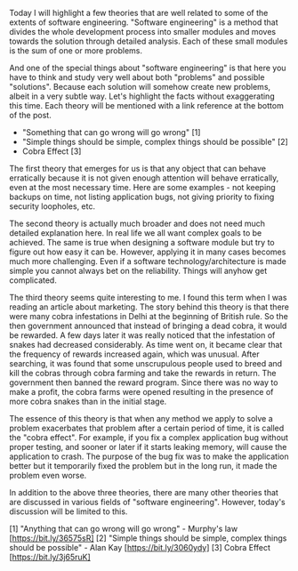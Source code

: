 Today I will highlight a few theories that are well related to some of the extents of software engineering. "Software engineering" is a method that divides the whole development process into smaller modules and moves towards the solution through detailed analysis. Each of these small modules is the sum of one or more problems.

And one of the special things about "software engineering" is that here you have to think and study very well about both "problems" and possible "solutions". Because each solution will somehow create new problems, albeit in a very subtle way. Let's highlight the facts without exaggerating this time. Each theory will be mentioned with a link reference at the bottom of the post.

  - "Something that can go wrong will go wrong" [1]
  - "Simple things should be simple, complex things should be possible" [2]
  - Cobra Effect [3]

The first theory that emerges for us is that any object that can behave erratically because it is not given enough attention will behave erratically, 
even at the most necessary time. Here are some examples - not keeping backups on time, not listing application bugs, not giving priority to fixing security loopholes, etc. 

The second theory is actually much broader and does not need much detailed explanation here. In real life we ​​all want complex goals to be achieved. The same is true when designing a software module but try to figure out how easy it can be. However, applying it in many cases becomes much more challenging.  Even if a software technology/architecture is made simple you cannot always bet on the reliability. Things will anyhow get complicated.

The third theory seems quite interesting to me. I found this term when I was reading an article about marketing. The story behind this theory is that there were many cobra infestations in Delhi at the beginning of British rule. So the then government announced that instead of bringing a dead cobra, it would be rewarded. A few days later it was really noticed that the infestation of snakes had decreased considerably. As time went on, it became clear that the frequency of rewards increased again, which was unusual. After searching, it was found that some unscrupulous people used to breed and kill the cobras through cobra farming and take the rewards in return. The government then banned the reward program. Since there was no way to make a profit, the cobra farms were opened resulting in the presence of more cobra snakes than in the initial stage.

The essence of this theory is that when any method we apply to solve a problem exacerbates that problem after a certain period of time, it is called the "cobra effect". For example, if you fix a complex application bug without proper testing, and sooner or later if it starts leaking memory, will cause the application to crash. The purpose of the bug fix was to make the application better but it temporarily fixed the problem but in the long run, it made the problem even worse.

In addition to the above three theories, there are many other theories that are discussed in various fields of "software engineering". However, today's discussion will be limited to this.

[1] "Anything that can go wrong will go wrong" - Murphy's law [https://bit.ly/36575sR]
[2] "Simple things should be simple, complex things should be possible" - Alan Kay [https://bit.ly/3060ydy]
[3] Cobra Effect [https://bit.ly/3j65ruK]
